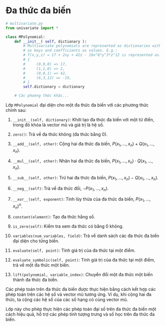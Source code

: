 # Đa thức đa biến

```python
# multivariate.py
from univariate import *

class MPolynomial:
    def __init__( self, dictionary ):
        # Multivariate polynomials are represented as dictionaries with exponent vectors
        # as keys and coefficients as values. E.g.:
        # f(x,y,z) = 17 + 2xy + 42z - 19x^6*y^3*z^12 is represented as:
        # {
        #     (0,0,0) => 17,
        #     (1,1,0) => 2,
        #     (0,0,1) => 42,
        #     (6,3,12) => -19,
        # }
        self.dictionary = dictionary

    # Các phương thức khác...

```

Lớp `MPolynomial` đại diện cho một đa thức đa biến với các phương thức chính sau:

1. `__init__(self, dictionary)`: Khởi tạo đa thức đa biến với một từ điển, trong đó khóa là vector mũ và giá trị là hệ số.

2. `zero()`: Trả về đa thức không (đa thức bằng 0).

3. `__add__(self, other)`: Cộng hai đa thức đa biến, $P(x_1,...,x_n) + Q(x_1,...,x_n)$.

4. `__mul__(self, other)`: Nhân hai đa thức đa biến, $P(x_1,...,x_n) \cdot Q(x_1,...,x_n)$.

5. `__sub__(self, other)`: Trừ hai đa thức đa biến, $P(x_1,...,x_n) - Q(x_1,...,x_n)$.

6. `__neg__(self)`: Trả về đa thức đối, $-P(x_1,...,x_n)$.

7. `__xor__(self, exponent)`: Tính lũy thừa của đa thức đa biến, $P(x_1,...,x_n)^n$.

8. `constant(element)`: Tạo đa thức hằng số.

9. `is_zero(self)`: Kiểm tra xem đa thức có bằng 0 không.

10. `variables(num_variables, field)`: Trả về danh sách các đa thức đa biến đại diện cho từng biến.

11. `evaluate(self, point)`: Tính giá trị của đa thức tại một điểm.

12. `evaluate_symbolic(self, point)`: Tính giá trị của đa thức tại một điểm, trả về một đa thức một biến.

13. `lift(polynomial, variable_index)`: Chuyển đổi một đa thức một biến thành đa thức đa biến.

Các phép toán trên đa thức đa biến được thực hiện bằng cách kết hợp các phép toán trên các hệ số và vector mũ tương ứng. Ví dụ, khi cộng hai đa thức, ta cộng các hệ số của các số hạng có cùng vector mũ.

Lớp này cho phép thực hiện các phép toán đại số trên đa thức đa biến một cách hiệu quả, hỗ trợ các phép tính tượng trưng và số học trên đa thức đa biến.

